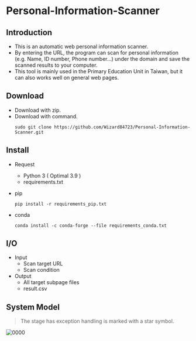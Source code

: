 # Personal-Information-Scanner
## Introduction
* This is an automatic web personal information scanner.
* By entering the URL, the program can scan for personal information (e.g. Name, ID number, Phone number...) under the domain and save the scanned results to your computer.
* This tool is mainly used in the Primary Education Unit in Taiwan, but it can also works well on general web pages.

## Download
* Download with zip.
* Download with command.
   ```python=
  sudo git clone https://github.com/Wizard84723/Personal-Information-Scanner.git
  ```
  
## Install
* Request
  * Python 3 ( Optimal 3.9 )
  * requirements.txt

* pip
  ```python=
  pip install -r requirements_pip.txt
  ```
* conda
  ```python=
  conda install -c conda-forge --file requirements_conda.txt
  ```

## I/O
* Input
  * Scan target URL
  * Scan condition
* Output
  * All target subpage files
  * result.csv

## System Model
> The stage has exception handling is marked with a star symbol.

![0000](https://user-images.githubusercontent.com/71222731/146163051-67f00d75-1c96-4977-9317-19503281d26d.png)
